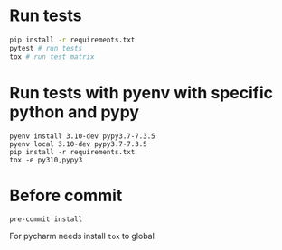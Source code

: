 # Run tests
```bash
pip install -r requirements.txt
pytest # run tests
tox # run test matrix
```

# Run tests with pyenv with specific python and pypy

```
pyenv install 3.10-dev pypy3.7-7.3.5
pyenv local 3.10-dev pypy3.7-7.3.5
pip install -r requirements.txt
tox -e py310,pypy3
```


# Before commit

```
pre-commit install
```

For pycharm needs install `tox` to global
